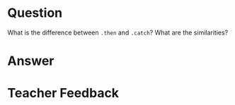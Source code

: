 # Question
What is the difference between `.then` and `.catch`? What are the similarities?

# Answer


# Teacher Feedback
